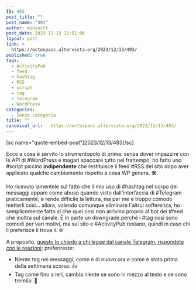 ```yaml
---
ID: 493
post_title: ""
post_name: "493"
author: minioctt
post_date: 2023-12-13 12:51:06
layout: post
link: >
  https://octospacc.altervista.org/2023/12/13/493/
published: true
tags:
  - ActivityPub
  - feed
  - hashtag
  - RSS
  - script
  - tag
  - Telegram
  - WordPress
categories:
  - Senza categoria
title: ""
canonical_url:   https://octospacc.altervista.org/2023/12/13/493/
---
```

<!-- wp:paragraph -->
<p>[sc name="quote-embed-post"]2023/12/13/483[/sc]</p>
<!-- /wp:paragraph -->

<!-- wp:paragraph -->
<p>Ecco a cosa è servito lo strumentopolo di prima: senza dover impazzire con le API di #WordPress e magari spaccare tutto nel frattempo, ho fatto uno #script piccino <strong>indipendente</strong> che restituisce il feed #RSS del sito dopo aver applicato qualche cambiamento rispetto a cosa WP genera. 🛠️</p>
<!-- /wp:paragraph -->

<!-- wp:paragraph -->
<p>Ho ricevuto lamentele sul fatto che il mio uso di #hashtag nel corpo dei messaggi appare come abuso quando visto dall'interfaccia di #Telegram praticamente, e rende difficile la lettura, ma per me è troppo comodo metterli così... allora, volendo comunque eliminare l'altrui sofferenza, ho semplicemente fatto si che quei cosi non arrivino proprio al bot dei #feed che inoltra sul canale. È in parte un downgrade perché i #tag così sono comodi per vari motivi, ma sul sito e #ActivityPub restano, quindi in caso chi li preferisce li trova lì. 🌐</p>
<!-- /wp:paragraph -->

<!-- wp:paragraph -->
<p>A proposito, <u>questo lo chiedo a chi legge dal canale Telegram, rispondete con le reazioni</u>; preferireste:</p>
<!-- /wp:paragraph -->

<!-- wp:list -->
<ul><!-- wp:list-item -->
<li>Niente tag nei messaggi, come è di nuovo ora e come è stato prima della settimana scorsa: 👍</li>
<!-- /wp:list-item -->

<!-- wp:list-item -->
<li>Tag come fino a ieri, cambia niente se sono in mezzo al testo e se sono tremila: 🌚</li>
<!-- /wp:list-item --></ul>
<!-- /wp:list -->